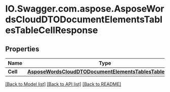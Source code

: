 # IO.Swagger.com.aspose.AsposeWordsCloudDTODocumentElementsTablesTableCellResponse
## Properties

Name | Type | Description | Notes
------------ | ------------- | ------------- | -------------
**Cell** | [**AsposeWordsCloudDTODocumentElementsTablesTableCellDto**](AsposeWordsCloudDTODocumentElementsTablesTableCellDto.md) | Table cell. | [optional] 

[[Back to Model list]](../README.md#documentation-for-models) [[Back to API list]](../README.md#documentation-for-api-endpoints) [[Back to README]](../README.md)

